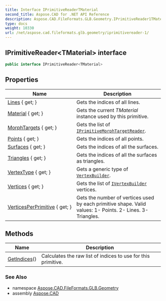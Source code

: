 ```yaml
---
title: Interface IPrimitiveReaderTMaterial
second_title: Aspose.CAD for .NET API Reference
description: Aspose.CAD.FileFormats.GLB.Geometry.IPrimitiveReader1TMaterial interface. 
type: docs
weight: 10330
url: /net/aspose.cad.fileformats.glb.geometry/iprimitivereader-1/
---
```

## IPrimitiveReader&lt;TMaterial&gt; interface

```csharp
public interface IPrimitiveReader<TMaterial>
```

## Properties

| Name | Description |
| --- | --- |
| [Lines](../../aspose.cad.fileformats.glb.geometry/iprimitivereader-1/lines/) { get; } | Gets the indices of all lines. |
| [Material](../../aspose.cad.fileformats.glb.geometry/iprimitivereader-1/material/) { get; } | Gets the current *TMaterial* instance used by this primitive. |
| [MorphTargets](../../aspose.cad.fileformats.glb.geometry/iprimitivereader-1/morphtargets/) { get; } | Gets the list of [`IPrimitiveMorphTargetReader`](../iprimitivemorphtargetreader/). |
| [Points](../../aspose.cad.fileformats.glb.geometry/iprimitivereader-1/points/) { get; } | Gets the indices of all points. |
| [Surfaces](../../aspose.cad.fileformats.glb.geometry/iprimitivereader-1/surfaces/) { get; } | Gets the indices of all the surfaces. |
| [Triangles](../../aspose.cad.fileformats.glb.geometry/iprimitivereader-1/triangles/) { get; } | Gets the indices of all the surfaces as triangles. |
| [VertexType](../../aspose.cad.fileformats.glb.geometry/iprimitivereader-1/vertextype/) { get; } | Gets a generic type of [`VertexBuilder`](../vertexbuilder-3/). |
| [Vertices](../../aspose.cad.fileformats.glb.geometry/iprimitivereader-1/vertices/) { get; } | Gets the list of [`IVertexBuilder`](../ivertexbuilder/) vertices. |
| [VerticesPerPrimitive](../../aspose.cad.fileformats.glb.geometry/iprimitivereader-1/verticesperprimitive/) { get; } | Gets the number of vertices used by each primitive shape. Valid values: 1- Points. 2- Lines. 3- Triangles. |

## Methods

| Name | Description |
| --- | --- |
| [GetIndices](../../aspose.cad.fileformats.glb.geometry/iprimitivereader-1/getindices/)() | Calculates the raw list of indices to use for this primitive. |

### See Also

* namespace [Aspose.CAD.FileFormats.GLB.Geometry](../../aspose.cad.fileformats.glb.geometry/)
* assembly [Aspose.CAD](../../)


